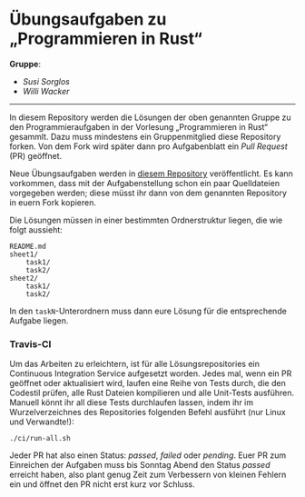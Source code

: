 Übungsaufgaben zu „Programmieren in Rust“
=========================================

**Gruppe**:

- *Susi Sorglos*
- *Willi Wacker*

---

In diesem Repository werden die Lösungen der oben genannten Gruppe zu den
Programmieraufgaben in der Vorlesung „Programmieren in Rust“ gesammlt. Dazu
muss mindestens ein Gruppenmitglied diese Repository forken. Von dem Fork
wird später dann pro Aufgabenblatt ein *Pull Request* (PR) geöffnet.

Neue Übungsaufgaben werden in [diesem Repository][1] veröffentlicht. Es kann
vorkommen, dass mit der Aufgabenstellung schon ein paar Quelldateien vorgegeben
werden; diese müsst ihr dann von dem genannten Repository in euern Fork
kopieren.

Die Lösungen müssen in einer bestimmten Ordnerstruktur liegen, die wie folgt
aussieht:

```
README.md
sheet1/
    task1/
    task2/
sheet2/
    task1/
    task2/
```

In den `taskN`-Unterordnern muss dann eure Lösung für die entsprechende Aufgabe
liegen.

### Travis-CI

Um das Arbeiten zu erleichtern, ist für alle Lösungsrepositories ein Continuous
Integration Service aufgesetzt worden. Jedes mal, wenn ein PR geöffnet
oder aktualisiert wird, laufen eine Reihe von Tests durch, die den Codestil
prüfen, alle Rust Dateien kompilieren und alle Unit-Tests ausführen. Manuell
könnt ihr all diese Tests durchlaufen lassen, indem ihr im Wurzelverzeichnes
des Repositories folgenden Befehl ausführt (nur Linux und Verwandte!):

```
./ci/run-all.sh
```

Jeder PR hat also einen Status: *passed*, *failed* oder *pending*. Euer PR zum
Einreichen der Aufgaben muss bis Sonntag Abend den Status *passed* erreicht
haben, also plant genug Zeit zum Verbessern von kleinen Fehlern ein und öffnet
den PR nicht erst kurz vor Schluss.


[1]: https://github.com/LukasKalbertodt/programmieren-in-rust
